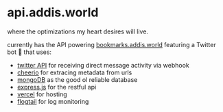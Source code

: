 # api.addis.world
where the optimizations my heart desires will live.

currently has the API powering [bookmarks.addis.world](https://bookmarks.addis.world)
featuring a Twitter bot 🤖 that uses:
- [twitter API](https://developer.twitter.com/en/docs) for receiving direct message activity via webhook
- [cheerio](https://www.npmjs.com/package/cheerio) for extracing metadata from urls
- [mongoDB](https://www.mongodb.com) as the good ol reliable database
- [express.js](https://expressjs.com) for the restful api
- [vercel](vercel.com) for hosting
- [flogtail](https://www.flogtail.com) for log monitoring
